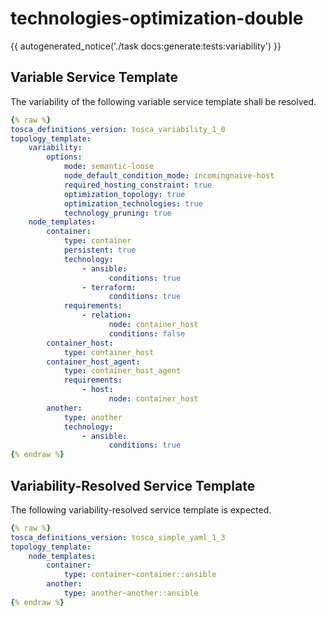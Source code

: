 # technologies-optimization-double

{{ autogenerated_notice('./task docs:generate:tests:variability') }}


## Variable Service Template

The variability of the following variable service template shall be resolved.

```yaml linenums="1"
{% raw %}
tosca_definitions_version: tosca_variability_1_0
topology_template:
    variability:
        options:
            mode: semantic-loose
            node_default_condition_mode: incomingnaive-host
            required_hosting_constraint: true
            optimization_topology: true
            optimization_technologies: true
            technology_pruning: true
    node_templates:
        container:
            type: container
            persistent: true
            technology:
                - ansible:
                      conditions: true
                - terraform:
                      conditions: true
            requirements:
                - relation:
                      node: container_host
                      conditions: false
        container_host:
            type: container_host
        container_host_agent:
            type: container_host_agent
            requirements:
                - host:
                      node: container_host
        another:
            type: another
            technology:
                - ansible:
                      conditions: true
{% endraw %}
```




## Variability-Resolved Service Template

The following variability-resolved service template is expected.

```yaml linenums="1"
{% raw %}
tosca_definitions_version: tosca_simple_yaml_1_3
topology_template:
    node_templates:
        container:
            type: container~container::ansible
        another:
            type: another~another::ansible
{% endraw %}
```

